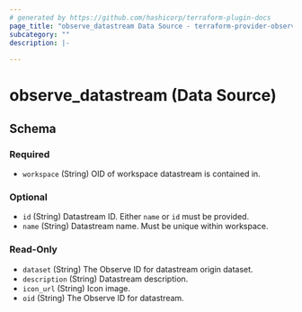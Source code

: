 ```yaml
---
# generated by https://github.com/hashicorp/terraform-plugin-docs
page_title: "observe_datastream Data Source - terraform-provider-observe"
subcategory: ""
description: |-
  
---
```


# observe_datastream (Data Source)





<!-- schema generated by tfplugindocs -->
## Schema

### Required

- `workspace` (String) OID of workspace datastream is contained in.

### Optional

- `id` (String) Datastream ID. Either `name` or `id` must be provided.
- `name` (String) Datastream name. Must be unique within workspace.

### Read-Only

- `dataset` (String) The Observe ID for datastream origin dataset.
- `description` (String) Datastream description.
- `icon_url` (String) Icon image.
- `oid` (String) The Observe ID for datastream.


